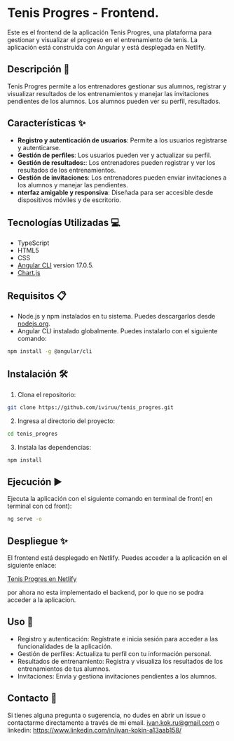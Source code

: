 # Tenis Progres - Frontend.

Este es el frontend de la aplicación Tenis Progres, una plataforma para gestionar y visualizar el progreso en el entrenamiento de tenis. La aplicación está construida con Angular y está desplegada en Netlify. 

## Descripción 📄

Tenis Progres permite a los entrenadores gestionar sus alumnos, registrar y visualizar resultados de los entrenamientos y manejar las invitaciones pendientes de los alumnos. Los alumnos pueden ver su perfil, resultados.



## Características ✨

- **Registro y autenticación de usuarios**: Permite a los usuarios registrarse y autenticarse.
- **Gestión de perfiles**: Los usuarios pueden ver y actualizar su perfil.
- **Gestión de resultados:**: Los entrenadores pueden registrar y ver los resultados de los entrenamientos.
- **Gestión de invitaciones**: Los entrenadores pueden enviar invitaciones a los alumnos y manejar las pendientes.
- **nterfaz amigable y responsiva**: Diseñada para ser accesible desde dispositivos móviles y de escritorio.


## Tecnologías Utilizadas 💻

- TypeScript
- HTML5
- CSS 
- [Angular CLI](https://github.com/angular/angular-cli) version 17.0.5.
- [Chart.js](https://www.chartjs.org/)

## Requisitos 📋

- Node.js y npm instalados en tu sistema. Puedes descargarlos desde [nodejs.org](https://nodejs.org/).
- Angular CLI instalado globalmente. Puedes instalarlo con el siguiente comando:

```bash
npm install -g @angular/cli
```

## Instalación 🛠️

1. Clona el repositorio:
```bash
git clone https://github.com/iviruu/tenis_progres.git
```

2. Ingresa al directorio del proyecto:
```bash
cd tenis_progres
```

3. Instala las dependencias:
```bash
npm install
```



## Ejecución ▶️
Ejecuta la aplicación con el siguiente comando en terminal de front( en terminal con cd front):

```bash
ng serve -o
```
## Despliegue ✨

El frontend está desplegado en Netlify. Puedes acceder a la aplicación en el siguiente enlace:

[Tenis Progres en Netlify](https://main--tenis-progress.netlify.app/home)

por ahora no esta implementado el backend, por lo que no se podra acceder a la aplicacion.


## Uso 🚀

- Registro y autenticación: Regístrate e inicia sesión para acceder a las funcionalidades de la aplicación.
- Gestión de perfiles: Actualiza tu perfil con tu información personal.
- Resultados de entrenamiento: Registra y visualiza los resultados de los entrenamientos de tus alumnos.
- Invitaciones: Envía y gestiona invitaciones pendientes a los alumnos.

## Contacto 📧
Si tienes alguna pregunta o sugerencia, no dudes en abrir un issue o contactarme directamente a través de mi email.
ivan.kok.ru@gmail.com 
o linkedin: https://www.linkedin.com/in/ivan-kokin-a13aab158/









